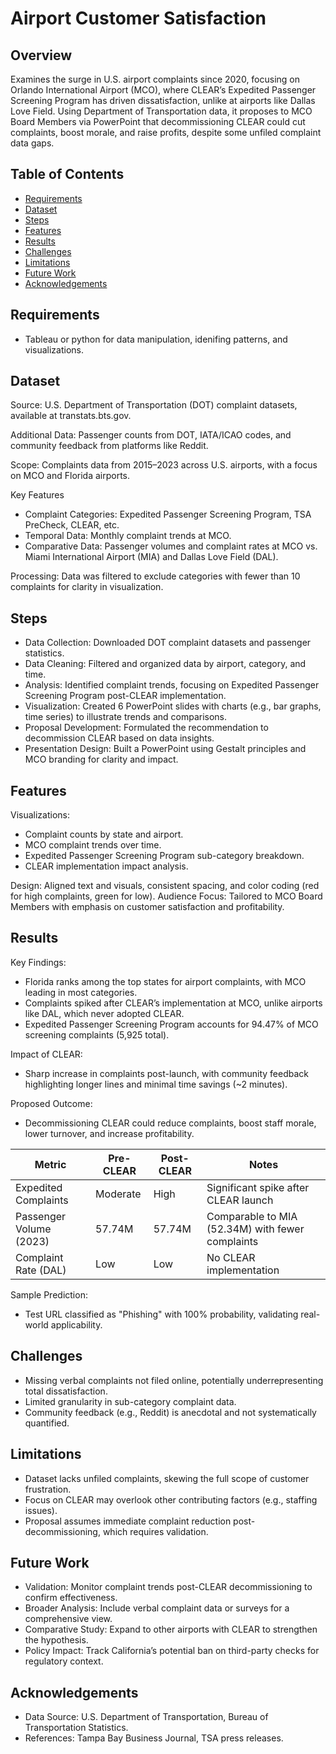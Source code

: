 # Airport Customer Satisfaction
  

## Overview
Examines the surge in U.S. airport complaints since 2020, focusing on Orlando International Airport (MCO), where CLEAR’s Expedited Passenger Screening Program has driven dissatisfaction, unlike at airports like Dallas Love Field. Using Department of Transportation data, it proposes to MCO Board Members via PowerPoint that decommissioning CLEAR could cut complaints, boost morale, and raise profits, despite some unfiled complaint data gaps.

## Table of Contents
- [Requirements](#Requirements)
- [Dataset](#Dataset)
- [Steps](#Steps)
- [Features](#Features)
- [Results](#Results)
- [Challenges](#Challenges)
- [Limitations](#Limitations)
- [Future Work](#future-work)
- [Acknowledgements](#Acknowledgements)

## Requirements
- Tableau or python for data manipulation, idenifing patterns, and visualizations.


## Dataset
Source: U.S. Department of Transportation (DOT) complaint datasets, available at transtats.bts.gov.

Additional Data: Passenger counts from DOT, IATA/ICAO codes, and community feedback from platforms like Reddit.

Scope: Complaints data from 2015–2023 across U.S. airports, with a focus on MCO and Florida airports.

Key Features
- Complaint Categories: Expedited Passenger Screening Program, TSA PreCheck, CLEAR, etc.
- Temporal Data: Monthly complaint trends at MCO.
- Comparative Data: Passenger volumes and complaint rates at MCO vs. Miami International Airport (MIA) and Dallas Love Field (DAL).

Processing: Data was filtered to exclude categories with fewer than 10 complaints for clarity in visualization.

## Steps
- Data Collection: Downloaded DOT complaint datasets and passenger statistics.
- Data Cleaning: Filtered and organized data by airport, category, and time.
- Analysis: Identified complaint trends, focusing on Expedited Passenger Screening Program post-CLEAR implementation.
- Visualization: Created 6 PowerPoint slides with charts (e.g., bar graphs, time series) to illustrate trends and comparisons.
- Proposal Development: Formulated the recommendation to decommission CLEAR based on data insights.
- Presentation Design: Built a PowerPoint using Gestalt principles and MCO branding for clarity and impact.

## Features
Visualizations:
- Complaint counts by state and airport.
- MCO complaint trends over time.
- Expedited Passenger Screening Program sub-category breakdown.
- CLEAR implementation impact analysis.

Design: Aligned text and visuals, consistent spacing, and color coding (red for high complaints, green for low).
Audience Focus: Tailored to MCO Board Members with emphasis on customer satisfaction and profitability.

## Results
Key Findings:
- Florida ranks among the top states for airport complaints, with MCO leading in most categories.
- Complaints spiked after CLEAR’s implementation at MCO, unlike airports like DAL, which never adopted CLEAR.
- Expedited Passenger Screening Program accounts for 94.47% of MCO screening complaints (5,925 total).

Impact of CLEAR:
- Sharp increase in complaints post-launch, with community feedback highlighting longer lines and minimal time savings (~2 minutes).

Proposed Outcome:
- Decommissioning CLEAR could reduce complaints, boost staff morale, lower turnover, and increase profitability.

| Metric                 | Pre-CLEAR | Post-CLEAR | Notes                                            |
|------------------------|-----------|------------|--------------------------------------------------|
| Expedited Complaints   | Moderate  | High       | Significant spike after CLEAR launch             | 
| Passenger Volume (2023)|  57.74M   | 57.74M     | Comparable to MIA (52.34M) with fewer complaints |
| Complaint Rate (DAL)   | Low       | Low        | No CLEAR implementation                          |

Sample Prediction:
- Test URL classified as "Phishing" with 100% probability, validating real-world applicability.

## Challenges
- Missing verbal complaints not filed online, potentially underrepresenting total dissatisfaction.
- Limited granularity in sub-category complaint data.
- Community feedback (e.g., Reddit) is anecdotal and not systematically quantified.

## Limitations
- Dataset lacks unfiled complaints, skewing the full scope of customer frustration.
- Focus on CLEAR may overlook other contributing factors (e.g., staffing issues).
- Proposal assumes immediate complaint reduction post-decommissioning, which requires validation.

## Future Work
- Validation: Monitor complaint trends post-CLEAR decommissioning to confirm effectiveness.
- Broader Analysis: Include verbal complaint data or surveys for a comprehensive view.
- Comparative Study: Expand to other airports with CLEAR to strengthen the hypothesis.
- Policy Impact: Track California’s potential ban on third-party checks for regulatory context.

## Acknowledgements
- Data Source: U.S. Department of Transportation, Bureau of Transportation Statistics.
- References: Tampa Bay Business Journal, TSA press releases.